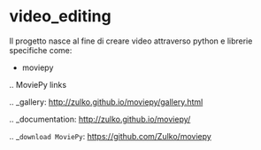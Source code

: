 # video_editing

Il progetto nasce al fine di creare video attraverso python e librerie specifiche come:
- moviepy

.. MoviePy links

.. _gallery: http://zulko.github.io/moviepy/gallery.html

.. _documentation: http://zulko.github.io/moviepy/

.. _`download MoviePy`: https://github.com/Zulko/moviepy

